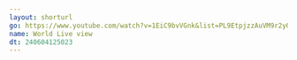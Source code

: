 ```yaml
---
layout: shorturl
go: https://www.youtube.com/watch?v=1EiC9bvVGnk&list=PL9EtpjzzAuVM9r2yQ7yB5-c6TXpgNPC5L&index=11
name: World Live view
dt: 240604125023
---
```

